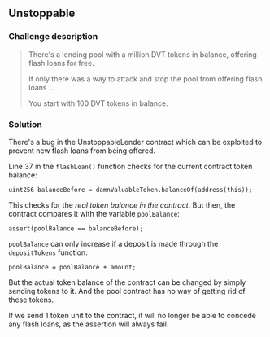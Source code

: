 ## Unstoppable

### Challenge description

> There's a lending pool with a million DVT tokens in balance, offering flash loans for free.
>
> If only there was a way to attack and stop the pool from offering flash loans ...
> 
> You start with 100 DVT tokens in balance.

### Solution

There's a bug in the UnstoppableLender contract which can be exploited to prevent new flash loans from being offered.

Line 37 in the `flashLoan()` function checks for the current contract token balance:

```solidity
uint256 balanceBefore = damnValuableToken.balanceOf(address(this));
```

This checks for the *real token balance in the contract*. But then, the contract compares it with the variable `poolBalance`:

```solidity
assert(poolBalance == balanceBefore);
```

`poolBalance` can only increase if a deposit is made through the `depositTokens` function:

```solidity
poolBalance = poolBalance + amount;
```

But the actual token balance of the contract can be changed by simply sending tokens to it. And the pool contract has no way of getting rid of these tokens.

If we send 1 token unit to the contract, it will no longer be able to concede any flash loans, as the assertion will always fail.

